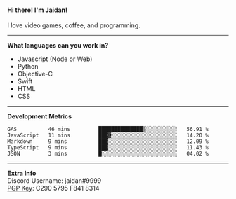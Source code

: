 #### Hi there! I'm Jaidan!
I love video games, coffee, and programming.

---
**What languages can you work in?**<br>
- Javascript (Node or Web)
- Python
- Objective-C
- Swift
- HTML
- CSS

---
**Development Metrics**<br>
<!--START_SECTION:waka-->
```text
GAS          46 mins         ██████████████▒░░░░░░░░░░   56.91 % 
JavaScript   11 mins         ███▓░░░░░░░░░░░░░░░░░░░░░   14.20 % 
Markdown     9 mins          ███░░░░░░░░░░░░░░░░░░░░░░   12.09 % 
TypeScript   9 mins          ███░░░░░░░░░░░░░░░░░░░░░░   11.43 % 
JSON         3 mins          █░░░░░░░░░░░░░░░░░░░░░░░░   04.02 % 
```
<!--END_SECTION:waka-->

---
**Extra Info**<br>
Discord Username: jaidan#9999  
[PGP Key](https://keybase.io/monotrix/pgp_keys.asc): C290 5795 F841 8314
